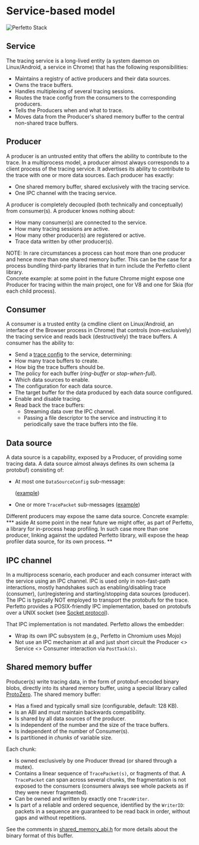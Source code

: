 # Service-based model

![Perfetto Stack](https://storage.googleapis.com/perfetto/markdown_img/producer-service-consumer.png)

## Service

The tracing service is a long-lived entity (a system daemon on Linux/Android,
a service in Chrome) that has the following responsibilities:

* Maintains a registry of active producers and their data sources.
* Owns the trace buffers.
* Handles multiplexing of several tracing sessions.
* Routes the trace config from the consumers to the corresponding producers.
* Tells the Producers when and what to trace.
* Moves data from the Producer's shared memory buffer to the central non-shared
  trace buffers.

## Producer

A producer is an untrusted entity that offers the ability to contribute to the
trace. In a multiprocess model, a producer almost always corresponds to a client
process of the tracing service. It advertises its ability to contribute to the trace with one or more data sources.
Each producer has exactly:

* One shared memory buffer, shared exclusively with the tracing service.
* One IPC channel with the tracing service.

A producer is completely decoupled (both technically and conceptually) from
consumer(s). A producer knows nothing about:

* How many consumer(s) are connected to the service.
* How many tracing sessions are active.
* How many other producer(s) are registered or active.
* Trace data written by other producer(s).

NOTE: In rare circumstances a process can host more than one producer and hence more
than one shared memory buffer. This can be the case for a process bundling
third-party libraries that in turn include the Perfetto client library.  
Concrete example: at some point in the future Chrome might expose one Producer for tracing within the main project, one for V8 and one for Skia (for each child
process).

## Consumer
A consumer is a trusted entity (a cmdline client on Linux/Android, an interface
of the Browser process in Chrome) that controls (non-exclusively) the tracing service and reads back (destructively) the trace buffers.
A consumer has the ability to:
* Send a [trace config](#) to the service, determining:
 * How many trace buffers to create.
 * How big the trace buffers should be.
 * The policy for each buffer (*ring-buffer* or *stop-when-full*).
 * Which data sources to enable.
 * The configuration for each data source.
 * The target buffer for the data produced by each data source configured.
* Enable and disable tracing.
* Read back the trace buffers:
  * Streaming data over the IPC channel.
  * Passing a file descriptor to the service and instructing it to periodically
    save the trace buffers into the file.

## Data source

A data source is a capability, exposed by a Producer, of providing some tracing
data. A data source almost always defines its own schema (a protobuf) consisting
of:
* At most one `DataSourceConfig` sub-message:

  ([example](/protos/perfetto/config/ftrace/ftrace_config.proto))
* One or more `TracePacket` sub-messages
  ([example](/protos/perfetto/trace/ps/process_tree.proto))

Different producers may expose the same data source. Concrete example:
*** aside
At some point in the near future we might offer, as part of Perfetto, a library
for in-process heap profiling. In such case more than one producer, linking
against the updated Perfetto library, will expose the heap profiler data source,
for its own process.
**

## IPC channel
In a multiprocess scenario, each producer and each consumer interact with the
service using an IPC channel. IPC is used only in non-fast-path interactions,
mostly handshakes such as enabling/disabling trace (consumer), (un)registering
and starting/stopping data sources (producer). The IPC is typically NOT employed
to transport the protobufs for the trace.
Perfetto provides a POSIX-friendly IPC implementation, based on protobufs over a
UNIX socket (see
[Socket protocol](/docs/design-docs/api-and-abi#socket-protocol)).

That IPC implementation is not mandated. Perfetto allows the embedder:

* Wrap its own IPC subsystem (e.g., Perfetto in Chromium uses Mojo)
* Not use an IPC mechanism at all and just short circuit the
  Producer <> Service <> Consumer interaction via `PostTask(s)`.

## Shared memory buffer
Producer(s) write tracing data, in the form of protobuf-encoded binary blobs,
directly into its shared memory buffer, using a special library called
[ProtoZero](/docs/TODO.md). The shared memory buffer:

* Has a fixed and typically small size (configurable, default: 128 KB).
* Is an ABI and must maintain backwards compatibility.
* Is shared by all data sources of the producer.
* Is independent of the number and the size of the trace buffers.
* Is independent of the number of Consumer(s).
* Is partitioned in *chunks* of variable size.

Each chunk:

* Is owned exclusively by one Producer thread (or shared through a mutex).
* Contains a linear sequence of `TracePacket(s)`, or
  fragments of that. A `TracePacket` can span across several chunks, the
  fragmentation is not exposed to the consumers (consumers always see whole
  packets as if they were never fragmented).
* Can be owned and written by exactly one `TraceWriter`.
* Is part of a reliable and ordered sequence, identified by the `WriterID`:
  packets in a sequence are guaranteed to be read back in order, without gaps
  and without repetitions.

See the comments in
[shared_memory_abi.h](/include/perfetto/ext/tracing/core/shared_memory_abi.h)
for more details about the binary format of this buffer.

